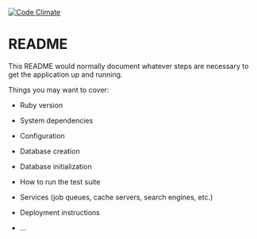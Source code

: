 [![Code Climate](https://codeclimate.com/github/rails/rails/badges/gpa.svg)](https://codeclimate.com/github/rails/rails)
# README

This README would normally document whatever steps are necessary to get the
application up and running.

Things you may want to cover:

* Ruby version

* System dependencies

* Configuration

* Database creation

* Database initialization

* How to run the test suite

* Services (job queues, cache servers, search engines, etc.)

* Deployment instructions

* ...
